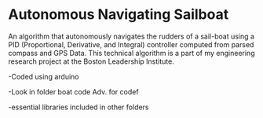 # Autonomous Navigating Sailboat

An algorithm that autonomously navigates the rudders of a sail-boat using a PID (Proportional, Derivative, and Integral) controller computed from parsed compass and GPS Data. This technical algorithm is a part of my engineering research project at the Boston Leadership Institute.

-Coded using arduino

-Look in folder boat code Adv. for codef

-essential libraries included in other folders

